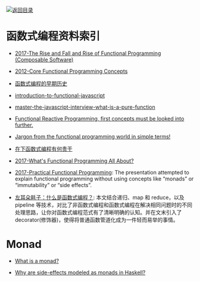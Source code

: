 [![返回目录](https://user-images.githubusercontent.com/5803001/38079637-ff0abcf0-3371-11e8-9b76-ad651620afc7.jpg)](https://github.com/wxyyxc1992/Awesome-Links)

# 函数式编程资料索引

- [2017-The Rise and Fall and Rise of Functional Programming (Composable Software)](https://medium.com/javascript-scene/the-rise-and-fall-and-rise-of-functional-programming-composable-software-c2d91b424c8c#.1c7sks72i)

- [2012-Core Functional Programming Concepts](https://thesocietea.org/2016/12/core-functional-programming-concepts/)

- [函数式编程的早期历史](https://zhuanlan.zhihu.com/p/24648375)

- [introduction-to-functional-javascript](http://functionaljavascript.blogspot.jp/2013/03/introduction-to-functional-javascript.html)

- [master-the-javascript-interview-what-is-a-pure-function](https://medium.com/javascript-scene/master-the-javascript-interview-what-is-a-pure-function-d1c076bec976#.x8c0kqlc5)

- [Functional Reactive Programming, first concepts must be looked into further.](https://medium.com/@tuyenbq/functional-reactive-programing-first-concepts-must-be-looked-into-further-c17db2cc51ac#.84iwlj6g0)

- [Jargon from the functional programming world in simple terms!](https://github.com/hemanth/functional-programming-jargon)

- [在下函数式编程有何贵干](https://segmentfault.com/a/1190000005898817)

- [2017-What's Functional Programming All About?](http://www.lihaoyi.com/post/WhatsFunctionalProgrammingAllAbout.html)

- [2017-Practical Functional Programming](https://parg.co/UEI): The presentation attempted to explain functional programming without using concepts like “monads” or “immutability” or “side effects”.

- [左耳朵耗子：什么是函数式编程？](https://mp.weixin.qq.com/s/nh5qifdneF_Y3xOJBy_ipg): 本文结合递归、map 和 reduce，以及 pipeline 等技术，对比了非函数式编程和函数式编程在解决相同问题时的不同处理思路，让你对函数式编程范式有了清晰明确的认知。并在文末引入了 decorator(修饰器)，使得将普通函数管道化成为一件轻而易举的事情。

# Monad

- [What is a monad?](http://stackoverflow.com/questions/44965/what-is-a-monad)

- [Why are side-effects modeled as monads in Haskell?](http://stackoverflow.com/questions/2488646/why-are-side-effects-modeled-as-monads-in-haskell)
